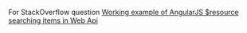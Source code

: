 For StackOverflow question [Working example of AngularJS $resource searching items in Web Api](http://stackoverflow.com/q/23063949/580951)